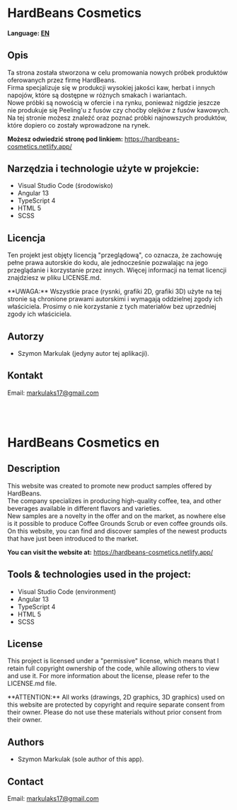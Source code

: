 # HardBeans Cosmetics

<h4>Language: <a href="#en">EN</a></h4>

<h2>Opis</h2>
<p>Ta strona została stworzona w celu promowania nowych próbek produktów oferowanych przez firmę HardBeans.</br>
Firma specjalizuje się w produkcji wysokiej jakości kaw, herbat i innych napojów, które są dostępne w różnych smakach i wariantach.</br>
Nowe próbki są nowością w ofercie i na rynku, ponieważ nigdzie jeszcze nie produkuje się Peeling'u z fusów czy choćby olejków z fusów kawowych. </br>
Na tej stronie możesz znaleźć oraz poznać próbki najnowszych produktów, które dopiero co zostały wprowadzone na rynek.
</p>

**Możesz odwiedzić stronę pod linkiem:** https://hardbeans-cosmetics.netlify.app/ 

## Narzędzia i technologie użyte w projekcie:
- Visual Studio Code (środowisko)
- Angular 13
- TypeScript 4
- HTML 5
- SCSS

<h2>Licencja</h2>
<p>Ten projekt jest objęty licencją "przeglądową", co oznacza, że zachowuję pełne prawa autorskie do kodu, 
ale jednocześnie pozwalając na jego przeglądanie i korzystanie przez innych. Więcej informacji na temat licencji znajdziesz w pliku LICENSE.md.</p>
<p>**UWAGA:** Wszystkie prace (rysnki, grafiki 2D, grafiki 3D) użyte na tej stronie są chronione prawami autorskimi i wymagają oddzielnej zgody ich właściciela. 
Prosimy o nie korzystanie z tych materiałów bez uprzedniej zgody ich właściciela.</p>

<h2>Autorzy</h2>
<p>
    <ul><li>Szymon Markulak (jedyny autor tej aplikacji).</li></ul>
</p>

<h2>Kontakt</h2>
<p>Email: <a href="mailto:markulaks17@gmail.com">markulaks17@gmail.com</a></p>
</br></br>

<h1 id="en">HardBeans Cosmetics en</h1>

<h2>Description</h2>
<p>This website was created to promote new product samples offered by HardBeans.</br>
The company specializes in producing high-quality coffee, tea, and other beverages available in different flavors and varieties.</br>
New samples are a novelty in the offer and on the market, as nowhere else is it possible to produce Coffee Grounds Scrub or even coffee grounds oils. </br>
On this website, you can find and discover samples of the newest products that have just been introduced to the market.</p>

**You can visit the website at:** https://hardbeans-cosmetics.netlify.app/ 

## Tools & technologies used in the project:
- Visual Studio Code (environment)
- Angular 13
- TypeScript 4
- HTML 5
- SCSS

<h2>License</h2>
<p>This project is licensed under a "permissive" license, which means that I retain full copyright ownership of the code, while allowing others to view and use it. 
For more information about the license, please refer to the LICENSE.md file.</p>
<p>**ATTENTION:** All works (drawings, 2D graphics, 3D graphics) used on this website are protected by copyright and require separate consent from their owner. 
Please do not use these materials without prior consent from their owner.</p>

<h2>Authors</h2>
<p>
    <ul><li>Szymon Markulak (sole author of this app).</li></ul>
</p>

<h2>Contact</h2>
<p>Email: <a href="mailto:markulaks17@gmail.com">markulaks17@gmail.com</a></p>
